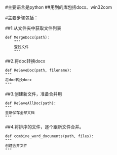 #主要语言是python
##用到的库包括docx、win32com

#主要步骤包括：


##1.从文件夹中获取文件列表

    def MergeDocx(path):
        """
        查找文件
        """


##2.将doc转换docx

    def ReSaveDoc(path, filename):
    """
    将doc转换docx
    """


##3.创建新文件，准备合并用

    def ReSaveAllDoc(path):
    """
    重新保存全部文档
    """


##4.将排序的文件，逐个跟新文件合并。

    def combine_word_documents(path, files):
    """
    创建合并文件
    """